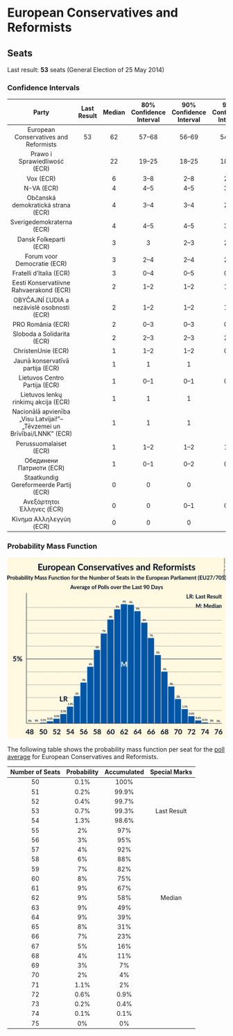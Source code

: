 # European Conservatives and Reformists

## Seats

Last result: **53** seats (General Election of 25 May 2014)

### Confidence Intervals

| Party | Last Result | Median | 80% Confidence Interval | 90% Confidence Interval | 95% Confidence Interval | 99% Confidence Interval |
|:-----:|:-----------:|:------:|:-----------------------:|:-----------------------:|:-----------------------:|:-----------------------:|
| European Conservatives and Reformists | 53 | 62 | 57–68 | 56–69 | 54–70 | 52–72 |
| Prawo i Sprawiedliwość (ECR) | | 22 | 19–25 | 18–25 | 18–26 | 18–27 |
| Vox (ECR) | | 6 | 3–8 | 2–8 | 2–8 | 2–9 |
| N-VA (ECR) | | 4 | 4–5 | 4–5 | 3–5 | 3–5 |
| Občanská demokratická strana (ECR) | | 4 | 3–4 | 3–4 | 2–5 | 2–5 |
| Sverigedemokraterna (ECR) | | 4 | 4–5 | 4–5 | 3–5 | 3–6 |
| Dansk Folkeparti (ECR) | | 3 | 3 | 2–3 | 2–3 | 2–4 |
| Forum voor Democratie (ECR) | | 3 | 2–4 | 2–4 | 2–4 | 2–4 |
| Fratelli d’Italia (ECR) | | 3 | 0–4 | 0–5 | 0–5 | 0–5 |
| Eesti Konservatiivne Rahvaerakond (ECR) | | 2 | 1–2 | 1–2 | 1–2 | 1–2 |
| OBYČAJNÍ ĽUDIA a nezávislé osobnosti (ECR) | | 2 | 1–2 | 1–2 | 1–2 | 1–2 |
| PRO România (ECR) | | 2 | 0–3 | 0–3 | 0–4 | 0–4 |
| Sloboda a Solidarita (ECR) | | 2 | 2–3 | 2–3 | 2–3 | 2–3 |
| ChristenUnie (ECR) | | 1 | 1–2 | 1–2 | 0–2 | 0–2 |
| Jaunā konservatīvā partija (ECR) | | 1 | 1 | 1 | 1 | 1 |
| Lietuvos Centro Partija (ECR) | | 1 | 0–1 | 0–1 | 0–1 | 0–1 |
| Lietuvos lenkų rinkimų akcija (ECR) | | 1 | 1 | 1 | 1 | 1 |
| Nacionālā apvienība „Visu Latvijai!”–„Tēvzemei un Brīvībai/LNNK” (ECR) | | 1 | 1 | 1 | 1 | 0–1 |
| Perussuomalaiset (ECR) | | 1 | 1–2 | 1–2 | 1–2 | 1–2 |
| Обединени Патриоти (ECR) | | 1 | 0–1 | 0–2 | 0–2 | 0–2 |
| Staatkundig Gereformeerde Partij (ECR) | | 0 | 0 | 0 | 0 | 0 |
| Ανεξάρτητοι Έλληνες (ECR) | | 0 | 0 | 0–1 | 0–1 | 0–1 |
| Κίνημα Αλληλεγγύη (ECR) | | 0 | 0 | 0 | 0 | 0 |

### Probability Mass Function

![Graph with seats probability mass function not yet produced](average-seats-pmf-europeanconservativesandreformists.png "Seats Probability Mass Function")

The following table shows the probability mass function per seat for the [poll average](average.html) for European Conservatives and Reformists.

| Number of Seats | Probability | Accumulated | Special Marks |
|:---------------:|:-----------:|:-----------:|:-------------:|
| 50 | 0.1% | 100% |  |
| 51 | 0.2% | 99.9% |  |
| 52 | 0.4% | 99.7% |  |
| 53 | 0.7% | 99.3% | Last Result |
| 54 | 1.3% | 98.6% |  |
| 55 | 2% | 97% |  |
| 56 | 3% | 95% |  |
| 57 | 4% | 92% |  |
| 58 | 6% | 88% |  |
| 59 | 7% | 82% |  |
| 60 | 8% | 75% |  |
| 61 | 9% | 67% |  |
| 62 | 9% | 58% | Median |
| 63 | 9% | 49% |  |
| 64 | 9% | 39% |  |
| 65 | 8% | 31% |  |
| 66 | 7% | 23% |  |
| 67 | 5% | 16% |  |
| 68 | 4% | 11% |  |
| 69 | 3% | 7% |  |
| 70 | 2% | 4% |  |
| 71 | 1.1% | 2% |  |
| 72 | 0.6% | 0.9% |  |
| 73 | 0.2% | 0.4% |  |
| 74 | 0.1% | 0.1% |  |
| 75 | 0% | 0% |  |


